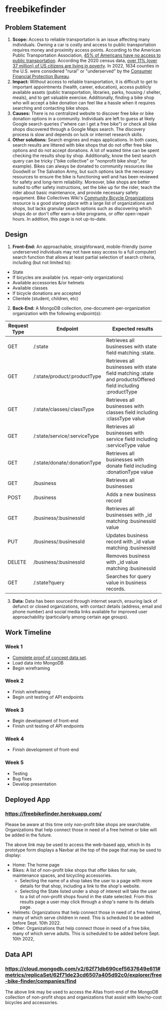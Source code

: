 # freebikefinder

## Problem Statement

1. **Scope:** Access to reliable transportation is an issue affecting many individuals. Owning a car is costly and access to public transportation requires money and proximity access points. According to the American Public Transportation Association, [45% of Americans have no access to public transportation](https://www.apta.com/news-publications/public-transportation-facts/). According the 2020 census data, [over 11% (over 37 million) of US citizens are living in poverty](https://www.prb.org/resources/how-poverty-in-the-united-states-is-measured-and-why-it-matters/). In 2022, 1634 counties in the U.S. were considered "rural" or "underserved" by the [Consumer Financial Protection Bureau](https://www.consumerfinance.gov/compliance/compliance-resources/mortgage-resources/rural-and-underserved-counties-list/).
2. **Impact:** Without access to reliable transportation, it is difficult to get to important appointments (health, career, education), access publicly available assets (public transportation, libraries, parks, housing / shelter, meals), and to get valuable exercise. Additionally, finding a bike shop who will accept a bike donation can feel like a hassle when it requires searching and contacting bike shops.
3. **Causes:** There is no centralized website to discover free bike or bike donation options in a community. Individuals are left to guess at likely Google search queries ("where can I get a free bike") or check all bike shops discovered through a Google Maps search. The discovery process is slow and depends on luck or internet research skills.
4. **Other solutions:** Search engines and maps applications. In both cases, search results are littered with bike shops that do not offer free bike options and do not accept donations. A lot of wasted time can be spent checking the results shop by shop. Additionally, know the best search query can be tricky ("bike collective" or "nonprofit bike shop", for example). Bikes can always be donated to community resources like Goodwill or The Salvation Army, but such options lack the necessary resources to ensure the bike is functioning well and has been reviewed for safety and long-term reliability. Moreover, bike shops are better suited to offer safety instructions, set the bike up for the rider, teach the rider about basic maintenance, and provide necessary safety equipment. Bike Collectives Wiki's [Community Bicycle Organizations](https://www.bikecollectives.org/wiki/Community_Bicycle_Organizations) resource is a good staring place with a large list of organizations and shops, but lacks granular search options such as discovering which shops do or don't offer earn-a-bike programs, or offer open-repair hours. In addition, this page is not up-to-date.

## Design

1. **Front-End:** An approachable, straighforward, mobile-friendly (some underserved individuals may not have easy access to a full computer) search function that allows at least partial selection of search criteria, including (but not limited to):

- State
- If bicycles are available (vs. repair-only organizations)
- Available accessories &/or helmets
- Available classes
- If bicycle donations are accepted
- Clientele (student, children, etc)

2. **Back-End:** A MongoDB collection, one-document-per-organization organization with the following endpoint(s):

| Request Type | Endpoint                     | Expected results                                                                                           |
| ------------ | ---------------------------- | ---------------------------------------------------------------------------------------------------------- |
| GET          | /:state                      | Retrieves all businesses with state field matching :state.                                                 |
| GET          | /:state/product/:productType | Retrieves all businesses with state field matching :state and productsOffered field including :productType |
| GET          | /:state/classes/:classType   | Retrieves all businesses with classes field including :classType value                                     |
| GET          | /:state/service/:serviceType | Retrieves all businesses with service field including :serviceType value                                   |
| GET          | /:state/donate/:donationType | Retrieves all businesses with donate field including :donationType value                                   |
| GET          | /business                    | Retrieves all businesses                                                                                   |
| POST         | /business                    | Adds a new business record                                                                                 |
| GET          | /business/:businessId        | Retrieves all businesses with \_id matching :businessId value                                              |
| PUT          | /business/:businessId        | Updates business record with \_id value matching :businessId                                               |
| DELETE       | /business/:businessId        | Removes business with \_id value matching :businessId                                                      |
| GET          | /:state?query                | Searches for query value in business records.                                                              |

3. **Data:** Data has been sourced through internet search, ensuring lack of defunct or closed organizations, with contact details (address, email and phone number) and social media links available for improved user approachability (particularly among certain age groups).

## Work Timeline

### Week 1

- [Complete proof of concept data set](https://docs.google.com/spreadsheets/d/13HB8NiuPO73cRedv-w-ww59k3hI5NAMnZrP_jkeGzt8/edit#gid=0).
- Load data into MongoDB
- Begin wireframing

### Week 2

- Finish wireframing
- Begin unit testing of API endpoints

### Week 3

- Begin development of front-end
- Finish unit testing of API endpoints

### Week 4

- Finish development of front-end

### Week 5

- Testing
- Bug fixes
- Develop presentation

## Deployed App

### https://freebikefinder.herokuapp.com/

Please be aware at this time only non-profit bike shops are searchable. Organizations that help connect those in need of a free helmet or bike will be added in the future.

The above link may be used to access the web-based app, which in its prototype form displays a Navbar at the top of the page that may be used to display:
* Home: The home page
* Bikes: A list of non-profit bike shops that offer bikes for sale, maintenance spaces, and bicycling accessories. 
  * Selecting the name of a shop takes the user to a page with more details for that shop, including a link to the shop's website. 
  * Selecting the State listed under a shop of interest will take the user to a list of non-profit shops found in the state selected. From this results page a user may click through a shop's name to its details page.
* Helmets:  Organizations that help connect those in need of a free helmet, many of which serve children in need. This is scheduled to be added before Sept. 10th 2022.
* Other: Organizations that help connect those in need of a free bike, many of which serve adults. This is scheduled to be added before Sept. 10th 2022,

## Data API

### https://cloud.mongodb.com/v2/62f71db690cef5637649e611#metrics/replicaSet/62f71de23cd6507a405d92c0/explorer/free-bike-finder/companies/find

The above link may be used to access the Atlas front-end of the MongoDB collection of non-profit shops and organizations that assist with low/no-cost bicycles and accessories. 
